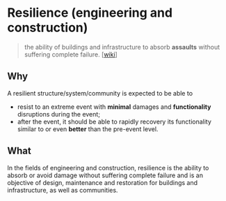 # Resilience (engineering and construction) 

> the ability of buildings and infrastructure to absorb **assaults** without suffering complete failure. [[wiki](https://www.wikiwand.com/en/Resilience)]

## Why

A resilient structure/system/community is expected to be able to 

* resist to an extreme event with **minimal** damages and **functionality** disruptions during the event; 
* after the event, it should be able to rapidly recovery its functionality similar to or even **better** than the pre-event level.


## What 

In the fields of engineering and construction, resilience is the ability to absorb or avoid damage without suffering complete failure and is an objective of design, maintenance and restoration for buildings and infrastructure, as well as communities.